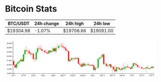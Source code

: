 # Bitcoin Stats

BTC/USDT|24h change|24h high|24h low|
|---|---|---|---|
|$19304.98|-1.07%|$19706.66|$19091.00|

<img src="./chart.svg">
